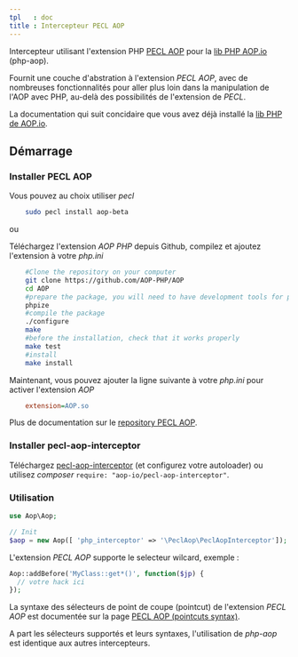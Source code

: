 ```yaml
---
tpl   : doc
title : Intercepteur PECL AOP
---
```


Intercepteur utilisant l'extension PHP [PECL AOP](https://github.com/AOP-PHP/AOP) pour la [lib PHP AOP.io](https://github.com/aop-io/php-aop) (php-aop).

Fournit une couche d'abstration à l'extension _PECL AOP_,
avec de nombreuses fonctionnalités pour aller plus loin dans la manipulation de l'AOP avec PHP,
au-delà des possibilités de l'extension de _PECL_.

La documentation qui suit concidaire que vous avez déjà installé la [lib PHP de AOP.io](https://github.com/aop-io/php-aop).


## Démarrage

### Installer PECL AOP

Vous pouvez au choix utiliser _pecl_

```sh
    sudo pecl install aop-beta
```

ou

Téléchargez l'extension _AOP PHP_ depuis Github, compilez et ajoutez l'extension à votre _php.ini_

```sh
    #Clone the repository on your computer
    git clone https://github.com/AOP-PHP/AOP
    cd AOP
    #prepare the package, you will need to have development tools for php
    phpize
    #compile the package
    ./configure
    make
    #before the installation, check that it works properly
    make test
    #install
    make install
```


Maintenant, vous pouvez ajouter la ligne suivante à votre _php.ini_ pour activer l'extension _AOP_

```ini
    extension=AOP.so
```

Plus de documentation sur le [repository PECL AOP](https://github.com/AOP-PHP/AOP).


### Installer pecl-aop-interceptor

Téléchargez [pecl-aop-interceptor](https://github.com/aop-io/pecl-aop-interceptor/archive/master.zip) (et configurez votre autoloader) ou utilisez _composer_ `require: "aop-io/pecl-aop-interceptor"`.


### Utilisation

```php
use Aop\Aop;

// Init
$aop = new Aop([ 'php_interceptor' => '\PeclAop\PeclAopInterceptor']);
```

L'extension _PECL AOP_ supporte le selecteur wilcard, exemple :

```php
Aop::addBefore('MyClass::get*()', function($jp) {
  // votre hack ici
});
```

La syntaxe des sélecteurs de point de coupe (pointcut) de l'extension _PECL AOP_
est documentée sur la page [PECL AOP (pointcuts syntax)](https://github.com/AOP-PHP/AOP/blob/master/doc/Contents/chapter2.md#pointcuts-syntax).

A part les sélecteurs supportés et leurs syntaxes, l'utilisation de _php-aop_ est identique aux autres intercepteurs.
